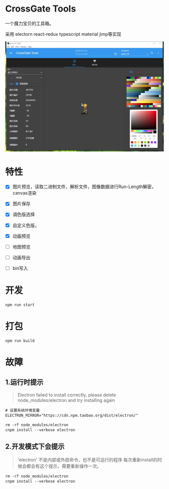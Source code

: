 # CrossGate Tools
一个魔力宝贝的工具箱。

采用 electorn react-redux typescript material jimp等实现


![demo](demo.jpg)

# 特性

- [x]  图片预览，读取二进制文件，解析文件，图像数据进行Run-Length解密，canvas渲染
- [x]  图片保存
- [x]  调色版选择
- [x]  自定义色版，
- [x]  动画预览
- [ ]  地图预览
- [ ]  动画导出
- [ ]  bin写入



# 开发
```
npm run start
```

# 打包
```
npm run build
```


# 故障

## 1.运行时提示

> Electron failed to install correctly, please delete node_modules/electron and try installing again


```
# 设置系统环境变量
ELECTRON_MIRROR="https://cdn.npm.taobao.org/dist/electron/"
```
```
rm -rf node_modules/electron
cnpm install --verbose electron
```

## 2.开发模式下会提示

> 'electron' 不是内部或外部命令，也不是可运行的程序 
每次重新install的时候会都会有这个提示，需要重新操作一次。
```
rm -rf node_modules/electron
cnpm install --verbose electron
```




